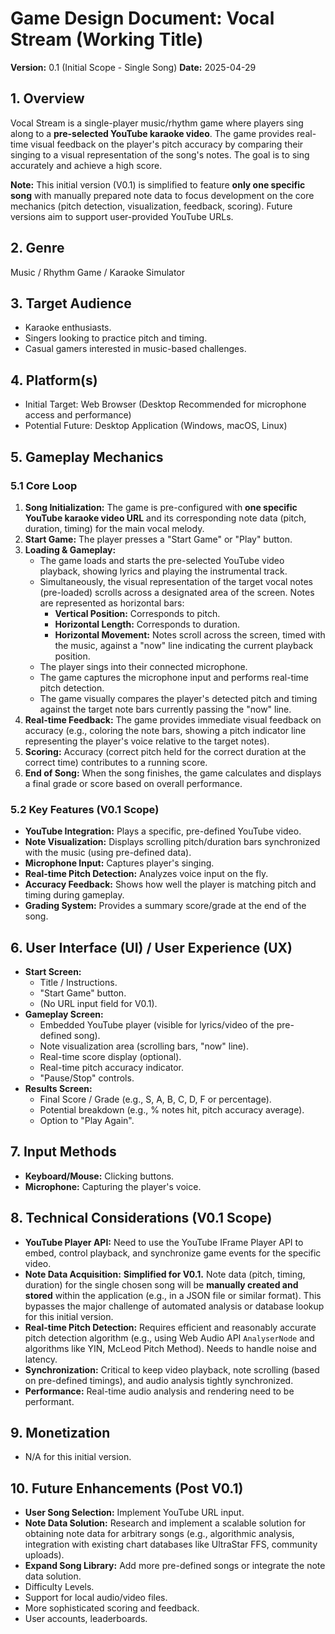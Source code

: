 # Game Design Document: Vocal Stream (Working Title)

**Version:** 0.1 (Initial Scope - Single Song)
**Date:** 2025-04-29

## 1. Overview

Vocal Stream is a single-player music/rhythm game where players sing along to a **pre-selected YouTube karaoke video**. The game provides real-time visual feedback on the player's pitch accuracy by comparing their singing to a visual representation of the song's notes. The goal is to sing accurately and achieve a high score.

**Note:** This initial version (V0.1) is simplified to feature **only one specific song** with manually prepared note data to focus development on the core mechanics (pitch detection, visualization, feedback, scoring). Future versions aim to support user-provided YouTube URLs.

## 2. Genre

Music / Rhythm Game / Karaoke Simulator

## 3. Target Audience

- Karaoke enthusiasts.
- Singers looking to practice pitch and timing.
- Casual gamers interested in music-based challenges.

## 4. Platform(s)

- Initial Target: Web Browser (Desktop Recommended for microphone access and performance)
- Potential Future: Desktop Application (Windows, macOS, Linux)

## 5. Gameplay Mechanics

### 5.1 Core Loop

1.  **Song Initialization:** The game is pre-configured with **one specific YouTube karaoke video URL** and its corresponding note data (pitch, duration, timing) for the main vocal melody.
2.  **Start Game:** The player presses a "Start Game" or "Play" button.
3.  **Loading & Gameplay:**
    - The game loads and starts the pre-selected YouTube video playback, showing lyrics and playing the instrumental track.
    - Simultaneously, the visual representation of the target vocal notes (pre-loaded) scrolls across a designated area of the screen. Notes are represented as horizontal bars:
      - **Vertical Position:** Corresponds to pitch.
      - **Horizontal Length:** Corresponds to duration.
      - **Horizontal Movement:** Notes scroll across the screen, timed with the music, against a "now" line indicating the current playback position.
    - The player sings into their connected microphone.
    - The game captures the microphone input and performs real-time pitch detection.
    - The game visually compares the player's detected pitch and timing against the target note bars currently passing the "now" line.
4.  **Real-time Feedback:** The game provides immediate visual feedback on accuracy (e.g., coloring the note bars, showing a pitch indicator line representing the player's voice relative to the target notes).
5.  **Scoring:** Accuracy (correct pitch held for the correct duration at the correct time) contributes to a running score.
6.  **End of Song:** When the song finishes, the game calculates and displays a final grade or score based on overall performance.

### 5.2 Key Features (V0.1 Scope)

- **YouTube Integration:** Plays a specific, pre-defined YouTube video.
- **Note Visualization:** Displays scrolling pitch/duration bars synchronized with the music (using pre-defined data).
- **Microphone Input:** Captures player's singing.
- **Real-time Pitch Detection:** Analyzes voice input on the fly.
- **Accuracy Feedback:** Shows how well the player is matching pitch and timing during gameplay.
- **Grading System:** Provides a summary score/grade at the end of the song.

## 6. User Interface (UI) / User Experience (UX)

- **Start Screen:**
  - Title / Instructions.
  - "Start Game" button.
  - (No URL input field for V0.1).
- **Gameplay Screen:**
  - Embedded YouTube player (visible for lyrics/video of the pre-defined song).
  - Note visualization area (scrolling bars, "now" line).
  - Real-time score display (optional).
  - Real-time pitch accuracy indicator.
  - "Pause/Stop" controls.
- **Results Screen:**
  - Final Score / Grade (e.g., S, A, B, C, D, F or percentage).
  - Potential breakdown (e.g., % notes hit, pitch accuracy average).
  - Option to "Play Again".

## 7. Input Methods

- **Keyboard/Mouse:** Clicking buttons.
- **Microphone:** Capturing the player's voice.

## 8. Technical Considerations (V0.1 Scope)

- **YouTube Player API:** Need to use the YouTube IFrame Player API to embed, control playback, and synchronize game events for the specific video.
- **Note Data Acquisition:** **Simplified for V0.1.** Note data (pitch, timing, duration) for the single chosen song will be **manually created and stored** within the application (e.g., in a JSON file or similar format). This bypasses the major challenge of automated analysis or database lookup for this initial version.
- **Real-time Pitch Detection:** Requires efficient and reasonably accurate pitch detection algorithm (e.g., using Web Audio API `AnalyserNode` and algorithms like YIN, McLeod Pitch Method). Needs to handle noise and latency.
- **Synchronization:** Critical to keep video playback, note scrolling (based on pre-defined timings), and audio analysis tightly synchronized.
- **Performance:** Real-time audio analysis and rendering need to be performant.

## 9. Monetization

- N/A for this initial version.

## 10. Future Enhancements (Post V0.1)

- **User Song Selection:** Implement YouTube URL input.
- **Note Data Solution:** Research and implement a scalable solution for obtaining note data for arbitrary songs (e.g., algorithmic analysis, integration with existing chart databases like UltraStar FFS, community uploads).
- **Expand Song Library:** Add more pre-defined songs or integrate the note data solution.
- Difficulty Levels.
- Support for local audio/video files.
- More sophisticated scoring and feedback.
- User accounts, leaderboards.
